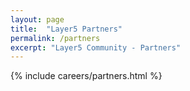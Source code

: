 ```yaml
---
layout: page
title:  "Layer5 Partners"
permalink: /partners
excerpt: "Layer5 Community - Partners"
---
```


{% include careers/partners.html %}
